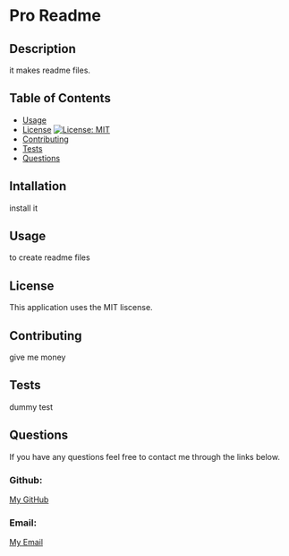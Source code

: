
  # Pro Readme

  ## Description

  it makes readme files.

  ## Table of Contents
  - [Usage](#usage)
  - [License](#license) [![License: MIT](https://img.shields.io/badge/License-MIT-yellow.svg)](https://opensource.org/licenses/MIT)
  - [Contributing](#contributing)
  - [Tests](#tests)
  - [Questions](#questions)


  ## Intallation

  install it

  ## Usage

  to create readme files

  ## License

  This application uses the MIT liscense.

  ## Contributing

  give me money

  ## Tests

  dummy test

  ## Questions
  If you have any questions feel free to contact me through the links below.

  ### Github:

  [My GitHub](https://github.com/christopherrclark)

  ### Email:

  [My Email](mailto:christopherrclark@gmail.com)
  
  